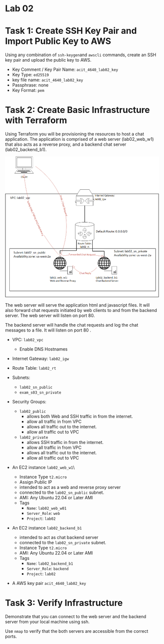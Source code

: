 # Lab 02 

# Task 1: Create SSH Key Pair and Import Public Key to AWS

Using any combination of `ssh-keygen`and `awscli` commands, create an SSH key pair and upload the public key to AWS.

- Key Comment / Key Pair Name: `acit_4640_lab02_key`
- Key Type: `ed25519`
- key file name: `acit_4640_lab02_key`
- Passphrase: none
- Key Format: `pem`

# Task 2: Create Basic Infrastructure with Terraform

Using Terraform you will be provisioning the resources to host a chat application.
The application is comprised of a web server (lab02_web_w1)
that also acts as a reverse proxy, and a backend chat server (lab02_backend_b1).

![Image of the infrastructure](./lab_02.png)

The web server will serve the application html and javascript files.
It will also forward chat requests initiated by web clients to and from the backend server. The web server will listen on port 80.

The backend server will handle the chat requests and log the chat messages to a file.
It will listen on port 80 .

- VPC: `lab02_vpc`
  - Enable DNS Hostnames

- Internet Gateway: `lab02_igw`
- Route Table: `lab02_rt`
- Subnets:
  - `lab02_sn_public`
  - `exam_s03_sn_private`
- Security Groups:
  - `lab02_public`
    - allows both Web and SSH traffic in from the internet.
    - allow all traffic in from VPC
    - allows all traffic out to the internet.
    - allow all traffic out to VPC
  - `lab02_private`
    - allows SSH traffic in from the internet.
    - allow all traffic in from VPC
    - allows all traffic out to the internet.
    - allow all traffic out to VPC
- An EC2 instance `lab02_web_w1`\
  - Instance Type `t2.micro`
  - Assign Public IP
  - intended to act as a web and reverse proxy server
  - connected to the `lab02_sn_public` subnet.
  - AMI: Any Ubuntu 22.04 or Later AMI
  - Tags
    - `Name`: `lab02_web_w01`
    - `Server_Role`: `web`
    - `Project`: `lab02 `
- An EC2 instance `lab02_backend_b1`
  - intended to act as chat backend server
  - connected to the `lab02_sn_private` subnet.
  - Instance Type `t2.micro`
  - AMI: Any Ubuntu 22.04 or Later AMI
  - Tags
    - `Name`: `lab02_backend_b1`
    - `Server_Role`: `backend`
    - `Project`: `lab02 `
- A AWS key pair `acit_4640_lab02_key`


# Task 3: Verify Infrastructure 
Demonstrate that you can connect to the web server and the backend server from your local machine using ssh.

Use `nmap` to verify that the both servers are accessible from the correct ports.